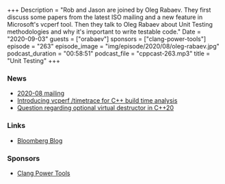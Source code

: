 +++
Description = "Rob and Jason are joined by Oleg Rabaev. They first discuss some papers from the latest ISO mailing and a new feature in Microsoft's vcperf tool. Then they talk to Oleg Rabaev about Unit Testing methodologies and why it's important to write testable code."
Date = "2020-09-03"
guests = ["orabaev"]
sponsors = ["clang-power-tools"]
episode = "263"
episode_image = "img/episode/2020/08/oleg-rabaev.jpg"
podcast_duration = "00:58:51"
podcast_file = "cppcast-263.mp3"
title = "Unit Testing"
+++

### News ###

 - [2020-08 mailing](https://isocpp.org/blog/2020/08/2020-08-mailing-available)
 - [Introducing vcperf /timetrace for C++ build time analysis](https://devblogs.microsoft.com/cppblog/introducing-vcperf-timetrace-for-cpp-build-time-analysis/)
 - [Question regarding optional virtual destructor in C++20](https://www.reddit.com/r/cpp/comments/ijbaf5/question_regarding_optional_virtual_destructor_in/)

### Links ###

 - [Bloomberg Blog](https://www.bloomberg.com/professional/blog/category/apps-programming/)

### Sponsors ###

- [Clang Power Tools](https://clangpowertools.com/?utm_source=cppcast&utm_medium=podcast&utm_campaign=promo_cppcast)
